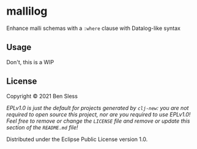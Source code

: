 # mallilog

Enhance malli schemas with a `:where` clause with Datalog-like syntax

## Usage

Don't, this is a WIP

## License

Copyright © 2021 Ben Sless

_EPLv1.0 is just the default for projects generated by `clj-new`: you are not_
_required to open source this project, nor are you required to use EPLv1.0!_
_Feel free to remove or change the `LICENSE` file and remove or update this_
_section of the `README.md` file!_

Distributed under the Eclipse Public License version 1.0.
